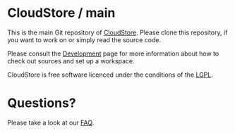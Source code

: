 CloudStore / main
====

This is the main Git repository of [CloudStore](http://cloudstore.codewizards.co). Please clone this repository, if you want to work on or simply read the source code.

Please consult the [Development](http://cloudstore.codewizards.co/latest-stable/documentation/development.html) page for more information about how to check out sources and set up a workspace.

CloudStore is free software licenced under the conditions of the [LGPL](http://cloudstore.codewizards.co/latest-stable/about/licence.html).


Questions?
====

Please take a look at our [FAQ](http://cloudstore.codewizards.co/latest-stable/documentation/faq.html).
